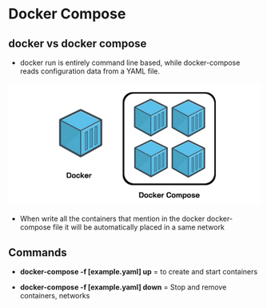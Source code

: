 # Docker Compose

## docker vs docker compose

- docker run is entirely command line based, while docker-compose reads configuration data from a YAML file.

![Alt text](./images/image.png)

- When write all the containers that mention in the docker docker-compose file it will be automatically placed in a same network

## Commands

- **docker-compose -f [example.yaml] up**  = to create and start containers

- **docker-compose -f [example.yaml] down** = Stop and remove containers, networks

